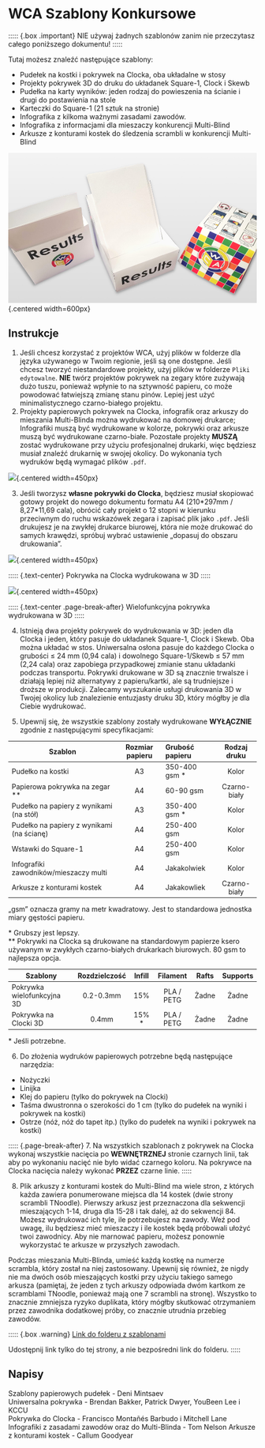 # WCA Szablony Konkursowe

::::: {.box .important}
NIE używaj żadnych szablonów zanim nie przeczytasz całego poniższego dokumentu!
:::::

Tutaj możesz znaleźć następujące szablony:

- Pudełek na kostki i pokrywek na Clocka, oba układalne w stosy
- Projekty pokrywek 3D do druku do układanek Square-1, Clock i Skewb
- Pudełka na karty wyników: jeden rodzaj do powieszenia na ścianie i drugi do postawienia na stole
- Karteczki do Square-1 (21 sztuk na stronie)
- Infografika z kilkoma ważnymi zasadami zawodów.
- Infografika z informacjami dla mieszaczy konkurencji Multi-Blind
- Arkusze z konturami kostek do śledzenia scrambli w konkurencji Multi-Blind

![](images/results_boxes_and_cube_cover.jpg){.centered width=600px}

## Instrukcje

1. Jeśli chcesz korzystać z projektów WCA, użyj plików w folderze dla języka używanego w Twoim regionie, jeśli są one dostępne. Jeśli chcesz tworzyć niestandardowe projekty, użyj plików w folderze `Pliki edytowalne`. **NIE** twórz projektów pokrywek na zegary które zużywają dużo tuszu, ponieważ wpłynie to na sztywność papieru, co może powodować łatwiejszą zmianę stanu pinów. Lepiej jest użyć minimalistycznego czarno-białego projektu.
2. Projekty papierowych pokrywek na Clocka, infografik oraz arkuszy do mieszania Multi-Blinda można wydrukować na domowej drukarce; Infografiki muszą być wydrukowane w kolorze, pokrywki oraz arkusze muszą być wydrukowane czarno-białe. Pozostałe projekty **MUSZĄ** zostać wydrukowane przy użyciu profesjonalnej drukarki, więc będziesz musiał znaleźć drukarnię w swojej okolicy. Do wykonania tych wydruków będą wymagać plików `.pdf`.

![](images/paper_clock_covers.jpg){.centered width=450px}

3. Jeśli tworzysz **własne pokrywki do Clocka**, będziesz musiał skopiować gotowy projekt do nowego dokumentu formatu A4 (210\*297mm / 8,27\*11,69 cala), obrócić cały projekt o 12 stopni w kierunku przeciwnym do ruchu wskazówek zegara i zapisać plik jako `.pdf`. Jeśli drukujesz je na zwykłej drukarce biurowej, która nie może drukować do samych krawędzi, spróbuj wybrać ustawienie „dopasuj do obszaru drukowania”.

![](images/clock_in_3d_cover.jpg){.centered width=450px}

::::: {.text-center}
Pokrywka na Clocka wydrukowana w 3D
:::::

![](images/sq1_in_3d_cover.jpg){.centered width=450px}

::::: {.text-center .page-break-after}
Wielofunkcyjna pokrywka wydrukowana w 3D
:::::

4. Istnieją dwa projekty pokrywek do wydrukowania w 3D: jeden dla Clocka i jeden, który pasuje do układanek Square-1, Clock i Skewb. Oba można układać w stos. Uniwersalna osłona pasuje do każdego Clocka o grubości ≤ 24 mm (0,94 cala) i dowolnego Square-1/Skewb ≤ 57 mm (2,24 cala) oraz zapobiega przypadkowej zmianie stanu układanki podczas transportu. Pokrywki drukowane w 3D są znacznie trwalsze i działają lepiej niż alternatywy z papieru/kartki, ale są trudniejsze i droższe w produkcji. Zalecamy wyszukanie usługi drukowania 3D w Twojej okolicy lub znalezienie entuzjasty druku 3D, który mógłby je dla Ciebie wydrukować.

5. Upewnij się, że wszystkie szablony zostały wydrukowane **WYŁĄCZNIE** zgodnie z następującymi specyfikacjami:

| Szablon                                   | Rozmiar papieru | Grubość papieru |  Rodzaj druku  |
| ----------------------------------------- | :-------------: | :-------------- | :------------: |
| Pudełko na kostki                         |       A3        | 350-400 gsm \*  |     Kolor      |
| Papierowa pokrywka na zegar \*\*          |       A4        | 60-90 gsm       |  Czarno-biały  |
| Pudełko na papiery z wynikami (na stół)   |       A3        | 350-400 gsm \*  |     Kolor      |
| Pudełko na papiery z wynikami (na ścianę) |       A4        | 250-400 gsm     |     Kolor      |
| Wstawki do Square-1                       |       A4        | 250-400 gsm     |     Kolor      |
| Infografiki zawodników/mieszaczy multi    |       A4        | Jakakolwiek     |     Kolor      |
| Arkusze z konturami kostek                |       A4        | Jakakowliek     |  Czarno-biały  |

„gsm” oznacza gramy na metr kwadratowy. Jest to standardowa jednostka miary gęstości papieru.

\* Grubszy jest lepszy.<br/>
\*\* Pokrywki na Clocka są drukowane na standardowym papierze ksero używanym w zwykłych czarno-białych drukarkach biurowych. 80 gsm to najlepsza opcja.

| Szablony                                | Rozdzielczość |  Infill  |  Filament  |  Rafts  | Supports |
| --------------------------------------- | :-----------: | :------: | :--------: | :-----: | :------: |
| Pokrywka wielofunkcyjna 3D              |   0.2-0.3mm   |   15%    | PLA / PETG |  Żadne  |  Żadne   |
| Pokrywka na Clocki 3D                   |     0.4mm     |   15% \* | PLA / PETG |  Żadne  |  Żadne   |

\* Jeśli potrzebne.

6. Do złożenia wydruków papierowych potrzebne będą następujące narzędzia:

- Nożyczki
- Linijka
- Klej do papieru (tylko do pokrywek na Clocki)
- Taśma dwustronna o szerokości do 1 cm (tylko do pudełek na wyniki i pokrywek na kostki)
- Ostrze (nóż, nóż do tapet itp.) (tylko do pudełek na wyniki i pokrywek na kostki)

::::: {.page-break-after}
7. Na wszystkich szablonach z pokrywek na Clocka wykonaj wszystkie nacięcia po **WEWNĘTRZNEJ** stronie czarnych linii, tak aby po wykonaniu nacięć nie było widać czarnego koloru. Na pokrywce na Clocka nacięcia należy wykonać **PRZEZ** czarne linie.
:::::

8. Plik arkuszy z konturami kostek do Multi-Blind ma wiele stron, z których każda zawiera ponumerowane miejsca dla 14 kostek (dwie strony scrambli TNoodle). Pierwszy arkusz jest przeznaczona dla sekwencji mieszających 1-14, druga dla 15-28 i tak dalej, aż do sekwencji 84. Możesz wydrukować ich tyle, ile potrzebujesz na zawody. Weź pod uwagę, ilu będziesz mieć mieszaczy i ile kostek będą próbowali ułożyć twoi zawodnicy. Aby nie marnować papieru, możesz ponownie wykorzystać te arkusze w przyszłych zawodach.

Podczas mieszania Multi-Blinda, umieść każdą kostkę na numerze scrambla, który został na niej zastosowany. Upewnij się również, że nigdy nie ma dwóch osób mieszających kostki przy użyciu takiego samego arkusza (pamiętaj, że jeden z tych arkuszy odpowiada dwóm kartkom ze scramblami TNoodle, ponieważ mają one 7 scrambli na stronę). Wszystko to znacznie zmniejsza ryzyko duplikata, który mógłby skutkować otrzymaniem przez zawodnika dodatkowej próby, co znacznie utrudnia przebieg zawodów.

::::: {.box .warning}
[Link do folderu z szablonami ](https://drive.google.com/drive/folders/1EVqEWSqruZ8_vEJpUmqhFUqaikzgUkkP)

Udostępnij link tylko do tej strony, a nie bezpośredni link do folderu.
:::::

## Napisy

Szablony papierowych pudełek - Deni Mintsaev<br/>
Uniwersalna pokrywka - Brendan Bakker, Patrick Dwyer, YouBeen Lee i KCCU<br/>
Pokrywka do Clocka - Francisco Montañés Barbudo i Mitchell Lane<br/>
Infografiki z zasadami zawodów oraz do Multi-Blinda - Tom Nelson
Arkusze z konturami kostek - Callum Goodyear
